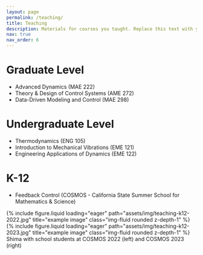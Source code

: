 ```yaml
---
layout: page
permalink: /teaching/
title: Teaching
description: Materials for courses you taught. Replace this text with your description.
nav: true
nav_order: 6
---
```


# Graduate Level
- Advanced Dynamics (MAE 222)
- Theory & Design of Control Systems (AME 272)
- Data-Driven Modeling and Control (MAE 298)

# Undergraduate Level
- Thermodynamics (ENG 105)
- Introduction  to Mechanical Vibrations (EME 121)
- Engineering Applications of Dynamics (EME 122)

# K-12
- Feedback Control (COSMOS - California State Summer School for Mathematics & Science)
<div class="row">
    <div class="col-sm mt-3 mt-md-0">
        {% include figure.liquid loading="eager" path="assets/img/teaching-k12-2022.jpg" title="example image" class="img-fluid rounded z-depth-1" %}
    </div>
    <div class="col-sm mt-3 mt-md-0">
        {% include figure.liquid loading="eager" path="assets/img/teaching-k12-2023.jpg" title="example image" class="img-fluid rounded z-depth-1" %}
    </div>
</div>
<div class="caption">
    Shima with school students at COSMOS 2022 (left) and COSMOS 2023 (right)
</div>